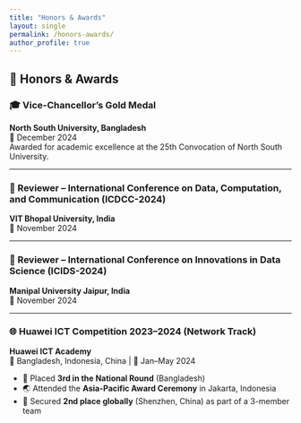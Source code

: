 ```yaml
---
title: "Honors & Awards"
layout: single
permalink: /honors-awards/
author_profile: true
---
```


## 🏅 Honors & Awards

### 🎓 Vice-Chancellor’s Gold Medal  
**North South University, Bangladesh**  
📅 December 2024  
Awarded for academic excellence at the 25th Convocation of North South University.

---

### 🧾 Reviewer – International Conference on Data, Computation, and Communication (ICDCC-2024)  
**VIT Bhopal University, India**  
📅 November 2024

---

### 🧾 Reviewer – International Conference on Innovations in Data Science (ICIDS-2024)  
**Manipal University Jaipur, India**  
📅 November 2024

---

### 🌐 Huawei ICT Competition 2023–2024 (Network Track)  
**Huawei ICT Academy**  
📍 Bangladesh, Indonesia, China | 📅 Jan–May 2024

- 🥉 Placed **3rd in the National Round** (Bangladesh)
- 🌏 Attended the **Asia-Pacific Award Ceremony** in Jakarta, Indonesia
- 🥈 Secured **2nd place globally** (Shenzhen, China) as part of a 3-member team
